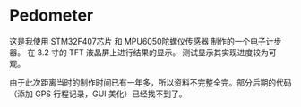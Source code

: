 # Pedometer

这是我使用 STM32F407芯片 和 MPU6050陀螺仪传感器 制作的一个电子计步器。
在 3.2 寸的 TFT 液晶屏上进行结果的显示。
测试显示其实现进度较为可观。

由于此次距离当时的制作时间已有一年多，所以资料不完整全完。部分后期的代码（添加 GPS 行程记录，GUI 美化）已经找不到了。
